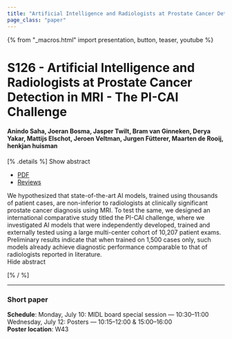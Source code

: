 ```yaml
---
title: "Artificial Intelligence and Radiologists at Prostate Cancer Detection in MRI - The PI-CAI Challenge"
page_class: "paper"
---
```


{% from "_macros.html" import presentation, button, teaser, youtube %}

# S126 - Artificial Intelligence and Radiologists at Prostate Cancer Detection in MRI - The PI-CAI Challenge

#### Anindo Saha, Joeran Bosma, Jasper Twilt, Bram van Ginneken, Derya Yakar, Mattijs Elschot, Jeroen Veltman, Jurgen Fütterer, Maarten de Rooij, henkjan huisman


[% .details %]
<a class="toggle_visibility" data-selector=".abstract" data-level="3">Show abstract</a>
- <a href="https://openreview.net/pdf?id=XfXcA9-0XxR">PDF</a>
- <a href="https://openreview.net/forum?id=XfXcA9-0XxR">Reviews</a>

<p>
    <span class="abstract">
        We hypothesized that state-of-the-art AI models, trained using thousands of patient cases, are non-inferior to radiologists at clinically significant prostate cancer diagnosis using MRI. To test the same, we designed an international comparative study titled the PI-CAI challenge, where we investigated AI models that were independently developed, trained and externally tested using a large multi-center cohort of 10,207 patient exams. Preliminary results indicate that when trained on 1,500 cases only, such models already achieve diagnostic performance comparable to that of radiologists reported in literature.
        <br>
        <span class="actions"><a class="toggle_visibility" data-level="2">Hide abstract</a></span>
    </span>
</p>
[% / %]

---


### Short paper

**Schedule**: Monday, July 10: MIDL board special session — 10:30–11:00<br>Wednesday, July 12: Posters — 10:15–12:00 & 15:00–16:00<br>
**Poster location**: W43

